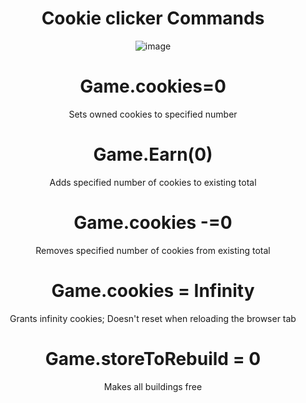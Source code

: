 </p>
<div align="center">
<h1 align="center">Cookie clicker Commands</h1>

![image](https://s2.gaming-cdn.com/img/products/9367/pcover/9367.jpg?v=1630567016)


<div align="center">
<h1 align="center">Game.cookies=0</h1>
Sets owned cookies to specified number

<div align="center">
<h1 align="center">Game.Earn(0)</h1>
Adds specified number of cookies to existing total

<div align="center">
<h1 align="center">Game.cookies -=0</h1>
Removes specified number of cookies from existing total

<div align="center">
<h1 align="center">Game.cookies = Infinity</h1>
Grants infinity cookies; Doesn't reset when reloading the browser tab

<div align="center">
<h1 align="center">Game.storeToRebuild = 0</h1>
Makes all buildings free
